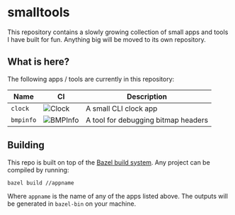# smalltools

This repository contains a slowly growing collection of small apps and tools I have built for fun. Anything big will be moved to its own repository.

## What is here?

The following apps / tools are currently in this repository:

| Name      | CI                                                                                      | Description                         |
|-----------|-----------------------------------------------------------------------------------------|-------------------------------------|
| `clock`   | ![Clock](https://github.com/Ewpratten/smalltools/workflows/Build%20Clock/badge.svg)     | A small CLI clock app               |
| `bmpinfo` | ![BMPInfo](https://github.com/Ewpratten/smalltools/workflows/Build%20BMPInfo/badge.svg) | A tool for debugging bitmap headers |

## Building

This repo is built on top of the [Bazel build system](https://bazel.build). Any project can be compiled by running:

```sh
bazel build //appname
```

Where `appname` is the name of any of the apps listed above. The outputs will be generated in `bazel-bin` on your machine.